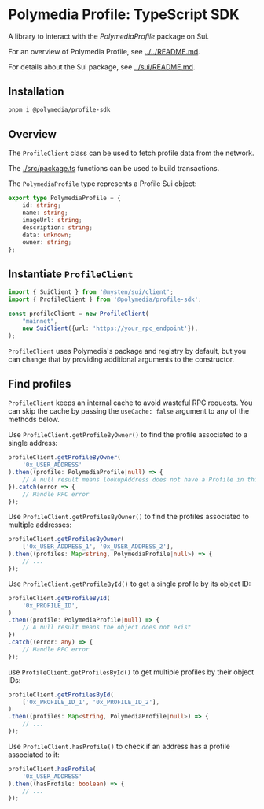 # Polymedia Profile: TypeScript SDK

A library to interact with the _PolymediaProfile_ package on Sui.

For an overview of Polymedia Profile, see [../../README.md](../../README.md).

For details about the Sui package, see [../sui/README.md](../sui/README.md).

## Installation
```bash
pnpm i @polymedia/profile-sdk
```

## Overview

The `ProfileClient` class can be used to fetch profile data from the network.

The [./src/package.ts](./src/package.ts) functions can be used to build transactions.

The `PolymediaProfile` type represents a Profile Sui object:
```ts
export type PolymediaProfile = {
    id: string;
    name: string;
    imageUrl: string;
    description: string;
    data: unknown;
    owner: string;
};
```

## Instantiate `ProfileClient`

```ts
import { SuiClient } from '@mysten/sui/client';
import { ProfileClient } from '@polymedia/profile-sdk';

const profileClient = new ProfileClient(
    "mainnet",
    new SuiClient({url: 'https://your_rpc_endpoint'}),
);
```

`ProfileClient` uses Polymedia's package and registry by default, but you can change that by providing additional arguments to the constructor.

## Find profiles

`ProfileClient` keeps an internal cache to avoid wasteful RPC requests. You can skip the cache by passing the `useCache: false` argument to any of the methods below.

Use `ProfileClient.getProfileByOwner()` to find the profile associated to a single address:
```ts
profileClient.getProfileByOwner(
    '0x_USER_ADDRESS'
).then((profile: PolymediaProfile|null) => {
    // A null result means lookupAddress does not have a Profile in this Registry
}).catch(error => {
    // Handle RPC error
});
```

Use `ProfileClient.getProfilesByOwner()` to find the profiles associated to multiple addresses:
```ts
profileClient.getProfilesByOwner(
    ['0x_USER_ADDRESS_1', '0x_USER_ADDRESS_2'],
).then((profiles: Map<string, PolymediaProfile|null>) => {
    // ...
});
```

Use `ProfileClient.getProfileById()` to get a single profile by its object ID:
```ts
profileClient.getProfileById(
    '0x_PROFILE_ID',
)
.then((profile: PolymediaProfile|null) => {
    // A null result means the object does not exist
})
.catch((error: any) => {
    // Handle RPC error
});
```

use `ProfileClient.getProfilesById()` to get multiple profiles by their object IDs:
```ts
profileClient.getProfilesById(
    ['0x_PROFILE_ID_1', '0x_PROFILE_ID_2'],
)
.then((profiles: Map<string, PolymediaProfile|null>) => {
    // ...
});
```

Use `ProfileClient.hasProfile()` to check if an address has a profile associated to it:
```ts
profileClient.hasProfile(
    '0x_USER_ADDRESS'
).then((hasProfile: boolean) => {
    // ...
});
```
